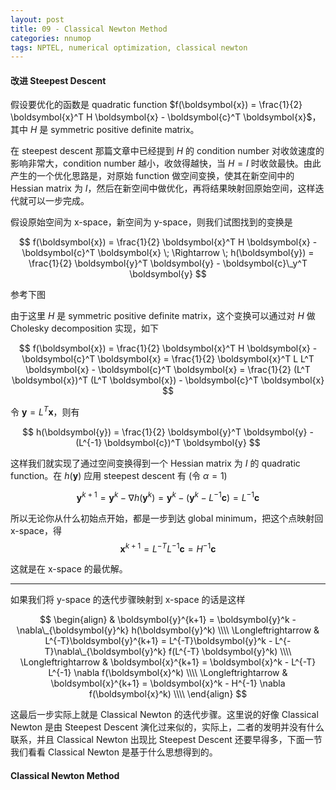 ```yaml
---
layout: post
title: 09 - Classical Newton Method
categories: nnumop
tags: NPTEL, numerical optimization, classical newton
---
```


#### 改进 Steepest Descent

假设要优化的函数是 quadratic function $f(\boldsymbol{x}) = \frac{1}{2} \boldsymbol{x}^T H \boldsymbol{x} - \boldsymbol{c}^T \boldsymbol{x}$，其中 $H$ 是 symmetric positive definite matrix。

在 steepest descent 那篇文章中已经提到 $H$ 的 condition number 对收敛速度的影响非常大，condition number 越小，收敛得越快，当 $H = I$ 时收敛最快。由此产生的一个优化思路是，对原始 function 做空间变换，使其在新空间中的 Hessian matrix 为 $I$，然后在新空间中做优化，再将结果映射回原始空间，这样迭代就可以一步完成。

假设原始空间为 x-space，新空间为 y-space，则我们试图找到的变换是

$$ f(\boldsymbol{x}) = \frac{1}{2} \boldsymbol{x}^T H \boldsymbol{x} - \boldsymbol{c}^T \boldsymbol{x} \; \Rightarrow \; h(\boldsymbol{y}) = \frac{1}{2} \boldsymbol{y}^T \boldsymbol{y} - \boldsymbol{c}\_y^T \boldsymbol{y} $$

参考下图

<object data="/resource/NNP/09-newton/transform.svg" type="image/svg+xml" class="blkcenter"></object>

由于这里 $H$ 是 symmetric positive definite matrix，这个变换可以通过对 $H$ 做 Cholesky decomposition 实现，如下

$$ f(\boldsymbol{x}) = \frac{1}{2} \boldsymbol{x}^T H \boldsymbol{x} - \boldsymbol{c}^T \boldsymbol{x} = \frac{1}{2} \boldsymbol{x}^T L L^T \boldsymbol{x} - \boldsymbol{c}^T \boldsymbol{x} = \frac{1}{2} (L^T \boldsymbol{x})^T (L^T \boldsymbol{x}) - \boldsymbol{c}^T \boldsymbol{x} $$

令 $\boldsymbol{y} = L^T \boldsymbol{x}$，则有

$$ h(\boldsymbol{y}) = \frac{1}{2} \boldsymbol{y}^T \boldsymbol{y} - (L^{-1} \boldsymbol{c})^T \boldsymbol{y} $$

这样我们就实现了通过空间变换得到一个 Hessian matrix 为 $I$ 的 quadratic function。在 $h(\boldsymbol{y})$ 应用 steepest descent 有 (令 $\alpha = 1$)

$$ \boldsymbol{y}^{k+1} = \boldsymbol{y}^k - \nabla h(\boldsymbol{y}^k) = \boldsymbol{y}^k - (\boldsymbol{y}^k - L^{-1}\boldsymbol{c}) = L^{-1}\boldsymbol{c}$$

所以无论你从什么初始点开始，都是一步到达 global minimum，把这个点映射回 x-space，得 
$$\boldsymbol{x}^{k+1} = L^{-T}L^{-1} \boldsymbol{c} = H^{-1}\boldsymbol{c}$$

这就是在 x-space 的最优解。

----------

如果我们将 y-space 的迭代步骤映射到 x-space 的话是这样

$$
\begin{align}
& \boldsymbol{y}^{k+1} = \boldsymbol{y}^k - \nabla\_{\boldsymbol{y}^k} h(\boldsymbol{y}^k) \\\\
\Longleftrightarrow & L^{-T}\boldsymbol{y}^{k+1} = L^{-T}\boldsymbol{y}^k - L^{-T}\nabla\_{\boldsymbol{y}^k} f(L^{-T} \boldsymbol{y}^k) \\\\
\Longleftrightarrow & \boldsymbol{x}^{k+1} = \boldsymbol{x}^k - L^{-T} L^{-1} \nabla f(\boldsymbol{x}^k) \\\\
\Longleftrightarrow & \boldsymbol{x}^{k+1} = \boldsymbol{x}^k - H^{-1} \nabla f(\boldsymbol{x}^k) \\\\
\end{align}
$$

这最后一步实际上就是 Classical Newton 的迭代步骤。这里说的好像 Classical Newton 是由 Steepest Descent 演化过来似的，实际上，二者的发明并没有什么联系，并且 Classical Newton 出现比 Steepest Descent 还要早得多，下面一节我们看看 Classical Newton 是基于什么思想得到的。

#### Classical Newton Method


